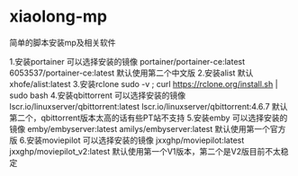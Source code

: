 # xiaolong-mp
简单的脚本安装mp及相关软件


1.安装portainer 可以选择安装的镜像 portainer/portainer-ce:latest 6053537/portainer-ce:latest 默认使用第二个中文版
2.安装alist 默认xhofe/alist:latest
3.安装rclone sudo -v ; curl https://rclone.org/install.sh | sudo bash
4.安装qbittorrent 可以选择安装的镜像 lscr.io/linuxserver/qbittorrent:latest lscr.io/linuxserver/qbittorrent:4.6.7 默认第二个，qbittorrent版本太高的话有些PT站不支持
5.安装emby 可以选择安装的镜像 emby/embyserver:latest amilys/embyserver:latest 默认使用第一个官方版
6.安装moviepilot 可以选择安装的镜像 jxxghp/moviepilot:latest jxxghp/moviepilot_v2:latest 默认使用第一个V1版本，第二个是V2版目前不太稳定
